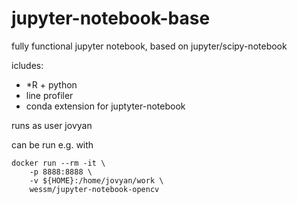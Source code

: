 # jupyter-notebook-base

fully functional jupyter notebook, based on jupyter/scipy-notebook


icludes:

* *R + python
* line profiler
* conda extension for juptyter-notebook

runs as user jovyan

can be run e.g. with

```
docker run --rm -it \
    -p 8888:8888 \
    -v ${HOME}:/home/jovyan/work \
    wessm/jupyter-notebook-opencv
```
